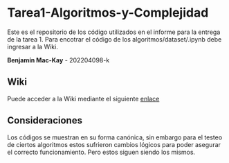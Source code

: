 # Tarea1-Algoritmos-y-Complejidad

Este es el repositorio de los código utilizados en el informe para la entrega de la tarea 1. Para encotrar el código de los algoritmos/dataset/.ipynb debe ingresar a la Wiki.

**Benjamín Mac-Kay** - 202204098-k

## Wiki

Puede acceder a la Wiki mediante el siguiente [enlace]([https://github.com/benjamackay/Tarea1-Algoritmos-y-Complejidad/wiki/Wiki-Repositorio-Tarea-1:-Dividir-y-Conquistar](https://github.com/benjamackay/Tarea1-Algoritmos-y-Complejidad/wiki))

## Consideraciones

Los códigos se muestran en su forma canónica, sin embargo para el testeo de ciertos algoritmos estos sufrieron cambios lógicos para poder asegurar el correcto funcionamiento. Pero estos siguen siendo los mismos.

